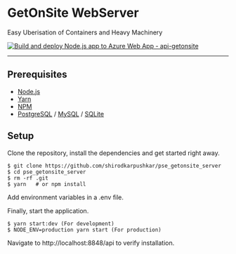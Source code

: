 # GetOnSite WebServer
Easy Uberisation of Containers and Heavy Machinery

[![Build and deploy Node.js app to Azure Web App - api-getonsite](https://github.com/shirodkarpushkar/pse_getonsite_server/actions/workflows/master_api-getonsite.yml/badge.svg?branch=develop)](https://github.com/shirodkarpushkar/pse_getonsite_server/actions/workflows/master_api-getonsite.yml)


---

## Prerequisites

- [Node.js](https://yarnpkg.com/en/docs/install)
- [Yarn](https://yarnpkg.com/en/docs/install)
- [NPM](https://docs.npmjs.com/getting-started/installing-node)
- [PostgreSQL](https://www.postgresql.org/download/) / [MySQL](https://www.mysql.com/downloads/) / [SQLite](https://www.sqlite.org/download.html)

## Setup

Clone the repository, install the dependencies and get started right away.

    $ git clone https://github.com/shirodkarpushkar/pse_getonsite_server
    $ cd pse_getonsite_server
    $ rm -rf .git
    $ yarn   # or npm install

Add environment variables in a .env file.

Finally, start the application.

    $ yarn start:dev (For development)
    $ NODE_ENV=production yarn start (For production)

Navigate to http://localhost:8848/api to verify installation.


